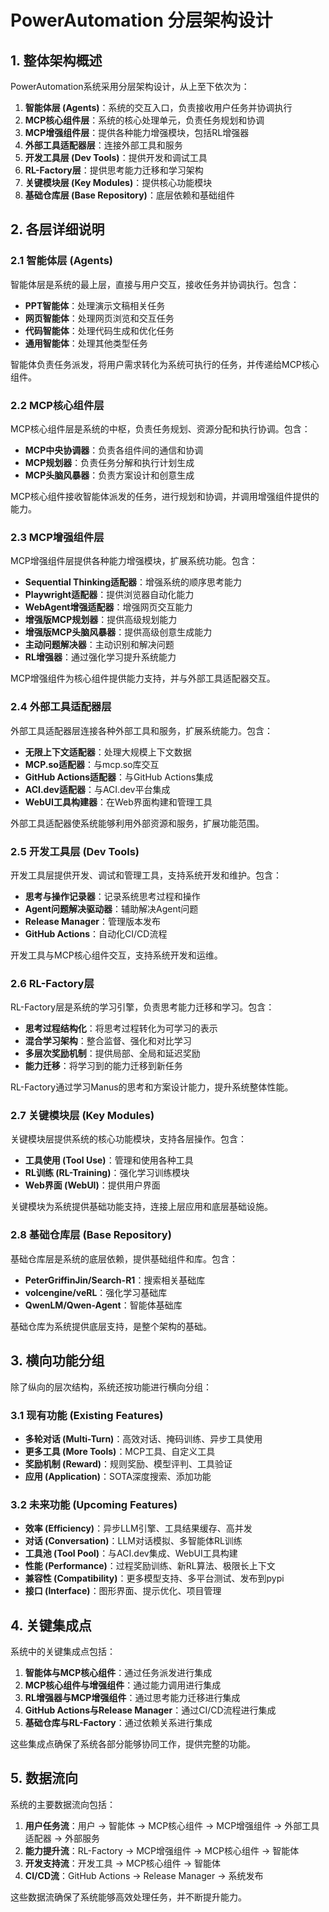 # PowerAutomation 分层架构设计

## 1. 整体架构概述

PowerAutomation系统采用分层架构设计，从上至下依次为：

1. **智能体层 (Agents)**：系统的交互入口，负责接收用户任务并协调执行
2. **MCP核心组件层**：系统的核心处理单元，负责任务规划和协调
3. **MCP增强组件层**：提供各种能力增强模块，包括RL增强器
4. **外部工具适配器层**：连接外部工具和服务
5. **开发工具层 (Dev Tools)**：提供开发和调试工具
6. **RL-Factory层**：提供思考能力迁移和学习架构
7. **关键模块层 (Key Modules)**：提供核心功能模块
8. **基础仓库层 (Base Repository)**：底层依赖和基础组件

## 2. 各层详细说明

### 2.1 智能体层 (Agents)

智能体层是系统的最上层，直接与用户交互，接收任务并协调执行。包含：

- **PPT智能体**：处理演示文稿相关任务
- **网页智能体**：处理网页浏览和交互任务
- **代码智能体**：处理代码生成和优化任务
- **通用智能体**：处理其他类型任务

智能体负责任务派发，将用户需求转化为系统可执行的任务，并传递给MCP核心组件。

### 2.2 MCP核心组件层

MCP核心组件层是系统的中枢，负责任务规划、资源分配和执行协调。包含：

- **MCP中央协调器**：负责各组件间的通信和协调
- **MCP规划器**：负责任务分解和执行计划生成
- **MCP头脑风暴器**：负责方案设计和创意生成

MCP核心组件接收智能体派发的任务，进行规划和协调，并调用增强组件提供的能力。

### 2.3 MCP增强组件层

MCP增强组件层提供各种能力增强模块，扩展系统功能。包含：

- **Sequential Thinking适配器**：增强系统的顺序思考能力
- **Playwright适配器**：提供浏览器自动化能力
- **WebAgent增强适配器**：增强网页交互能力
- **增强版MCP规划器**：提供高级规划能力
- **增强版MCP头脑风暴器**：提供高级创意生成能力
- **主动问题解决器**：主动识别和解决问题
- **RL增强器**：通过强化学习提升系统能力

MCP增强组件为核心组件提供能力支持，并与外部工具适配器交互。

### 2.4 外部工具适配器层

外部工具适配器层连接各种外部工具和服务，扩展系统能力。包含：

- **无限上下文适配器**：处理大规模上下文数据
- **MCP.so适配器**：与mcp.so库交互
- **GitHub Actions适配器**：与GitHub Actions集成
- **ACI.dev适配器**：与ACI.dev平台集成
- **WebUI工具构建器**：在Web界面构建和管理工具

外部工具适配器使系统能够利用外部资源和服务，扩展功能范围。

### 2.5 开发工具层 (Dev Tools)

开发工具层提供开发、调试和管理工具，支持系统开发和维护。包含：

- **思考与操作记录器**：记录系统思考过程和操作
- **Agent问题解决驱动器**：辅助解决Agent问题
- **Release Manager**：管理版本发布
- **GitHub Actions**：自动化CI/CD流程

开发工具与MCP核心组件交互，支持系统开发和运维。

### 2.6 RL-Factory层

RL-Factory层是系统的学习引擎，负责思考能力迁移和学习。包含：

- **思考过程结构化**：将思考过程转化为可学习的表示
- **混合学习架构**：整合监督、强化和对比学习
- **多层次奖励机制**：提供局部、全局和延迟奖励
- **能力迁移**：将学习到的能力迁移到新任务

RL-Factory通过学习Manus的思考和方案设计能力，提升系统整体性能。

### 2.7 关键模块层 (Key Modules)

关键模块层提供系统的核心功能模块，支持各层操作。包含：

- **工具使用 (Tool Use)**：管理和使用各种工具
- **RL训练 (RL-Training)**：强化学习训练模块
- **Web界面 (WebUI)**：提供用户界面

关键模块为系统提供基础功能支持，连接上层应用和底层基础设施。

### 2.8 基础仓库层 (Base Repository)

基础仓库层是系统的底层依赖，提供基础组件和库。包含：

- **PeterGriffinJin/Search-R1**：搜索相关基础库
- **volcengine/veRL**：强化学习基础库
- **QwenLM/Qwen-Agent**：智能体基础库

基础仓库为系统提供底层支持，是整个架构的基础。

## 3. 横向功能分组

除了纵向的层次结构，系统还按功能进行横向分组：

### 3.1 现有功能 (Existing Features)

- **多轮对话 (Multi-Turn)**：高效对话、掩码训练、异步工具使用
- **更多工具 (More Tools)**：MCP工具、自定义工具
- **奖励机制 (Reward)**：规则奖励、模型评判、工具验证
- **应用 (Application)**：SOTA深度搜索、添加功能

### 3.2 未来功能 (Upcoming Features)

- **效率 (Efficiency)**：异步LLM引擎、工具结果缓存、高并发
- **对话 (Conversation)**：LLM对话模拟、多智能体RL训练
- **工具池 (Tool Pool)**：与ACI.dev集成、WebUI工具构建
- **性能 (Performance)**：过程奖励训练、新RL算法、极限长上下文
- **兼容性 (Compatibility)**：更多模型支持、多平台测试、发布到pypi
- **接口 (Interface)**：图形界面、提示优化、项目管理

## 4. 关键集成点

系统中的关键集成点包括：

1. **智能体与MCP核心组件**：通过任务派发进行集成
2. **MCP核心组件与增强组件**：通过能力调用进行集成
3. **RL增强器与MCP增强组件**：通过思考能力迁移进行集成
4. **GitHub Actions与Release Manager**：通过CI/CD流程进行集成
5. **基础仓库与RL-Factory**：通过依赖关系进行集成

这些集成点确保了系统各部分能够协同工作，提供完整的功能。

## 5. 数据流向

系统的主要数据流向包括：

1. **用户任务流**：用户 → 智能体 → MCP核心组件 → MCP增强组件 → 外部工具适配器 → 外部服务
2. **能力提升流**：RL-Factory → MCP增强组件 → MCP核心组件 → 智能体
3. **开发支持流**：开发工具 → MCP核心组件 → 智能体
4. **CI/CD流**：GitHub Actions → Release Manager → 系统发布

这些数据流确保了系统能够高效处理任务，并不断提升能力。
